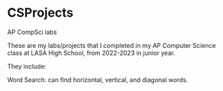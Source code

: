 # CSProjects
AP CompSci labs

These are my labs/projects that I completed in my AP Computer Science class at LASA High School, from 2022-2023 in junior year.

They include:

Word Search: can find horizontal, vertical, and diagonal words. 
